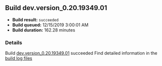 ## Build dev.version_0.20.19349.01
- **Build result:** `succeeded`
- **Build queued:** 12/15/2019 3:00:01 AM
- **Build duration:** 162.28 minutes
### Details
Build [dev.version_0.20.19349.01](https://winappstudio.visualstudio.com/web/build.aspx?pcguid=a4ef43be-68ce-4195-a619-079b4d9834c2&builduri=vstfs%3a%2f%2f%2fBuild%2fBuild%2f32314) succeeded
Find detailed information in the [build log files]()
